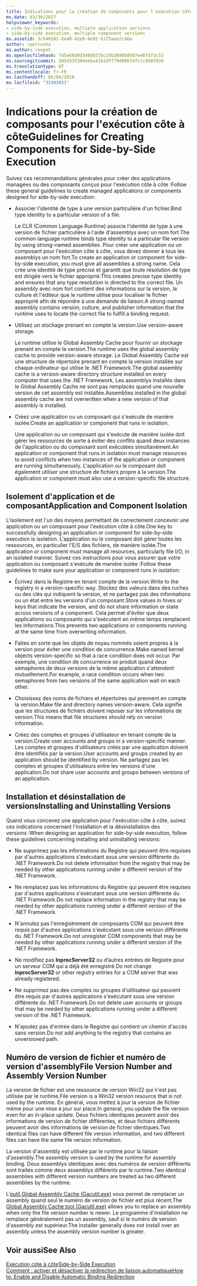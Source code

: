 ```yaml
---
title: Indications pour la création de composants pour l'exécution côte à côte
ms.date: 03/30/2017
helpviewer_keywords:
- side-by-side execution, multiple application versions
- side-by-side execution, multiple component versions
ms.assetid: 5c540161-6e40-42e9-be92-6175aee2c46a
author: rpetrusha
ms.author: ronpet
ms.openlocfilehash: f45e68d9d340d857bc25b3848bd687e46fd73c52
ms.sourcegitcommit: 3d5d33f384eeba41b2dff79d096f47ccc8d8f03d
ms.translationtype: HT
ms.contentlocale: fr-FR
ms.lasthandoff: 05/04/2018
ms.locfileid: "33391031"
---
```

# <a name="guidelines-for-creating-components-for-side-by-side-execution"></a><span data-ttu-id="e977b-102">Indications pour la création de composants pour l'exécution côte à côte</span><span class="sxs-lookup"><span data-stu-id="e977b-102">Guidelines for Creating Components for Side-by-Side Execution</span></span>
<span data-ttu-id="e977b-103">Suivez ces recommandations générales pour créer des applications managées ou des composants conçus pour l'exécution côte à côte :</span><span class="sxs-lookup"><span data-stu-id="e977b-103">Follow these general guidelines to create managed applications or components designed for side-by-side execution:</span></span>  
  
-   <span data-ttu-id="e977b-104">Associer l'identité de type à une version particulière d'un fichier.</span><span class="sxs-lookup"><span data-stu-id="e977b-104">Bind type identity to a particular version of a file.</span></span>  
  
     <span data-ttu-id="e977b-105">Le CLR (Common Language Runtime) associe l'identité de type à une version de fichier particulière à l'aide d'assemblys avec un nom fort.</span><span class="sxs-lookup"><span data-stu-id="e977b-105">The common language runtime binds type identity to a particular file version by using strong-named assemblies.</span></span> <span data-ttu-id="e977b-106">Pour créer une application ou un composant pour l'exécution côte à côte, vous devez donner à tous les assemblys un nom fort.</span><span class="sxs-lookup"><span data-stu-id="e977b-106">To create an application or component for side-by-side execution, you must give all assemblies a strong name.</span></span> <span data-ttu-id="e977b-107">Cela crée une identité de type précise et garantit que toute résolution de type est dirigée vers le fichier approprié.</span><span class="sxs-lookup"><span data-stu-id="e977b-107">This creates precise type identity and ensures that any type resolution is directed to the correct file.</span></span> <span data-ttu-id="e977b-108">Un assembly avec nom fort contient des informations sur la version, la culture et l'éditeur que le runtime utilise pour localiser le fichier approprié afin de répondre à une demande de liaison.</span><span class="sxs-lookup"><span data-stu-id="e977b-108">A strong-named assembly contains version, culture, and publisher information that the runtime uses to locate the correct file to fulfill a binding request.</span></span>  
  
-   <span data-ttu-id="e977b-109">Utilisez un stockage prenant en compte la version.</span><span class="sxs-lookup"><span data-stu-id="e977b-109">Use version-aware storage.</span></span>  
  
     <span data-ttu-id="e977b-110">Le runtime utilise le Global Assembly Cache pour fournir un stockage prenant en compte la version.</span><span class="sxs-lookup"><span data-stu-id="e977b-110">The runtime uses the global assembly cache to provide version-aware storage.</span></span> <span data-ttu-id="e977b-111">Le Global Assembly Cache est une structure de répertoire prenant en compte la version installée sur chaque ordinateur qui utilise le .NET Framework.</span><span class="sxs-lookup"><span data-stu-id="e977b-111">The global assembly cache is a version-aware directory structure installed on every computer that uses the .NET Framework.</span></span> <span data-ttu-id="e977b-112">Les assemblys installés dans le Global Assembly Cache ne sont pas remplacés quand une nouvelle version de cet assembly est installée.</span><span class="sxs-lookup"><span data-stu-id="e977b-112">Assemblies installed in the global assembly cache are not overwritten when a new version of that assembly is installed.</span></span>  
  
-   <span data-ttu-id="e977b-113">Créez une application ou un composant qui s'exécute de manière isolée.</span><span class="sxs-lookup"><span data-stu-id="e977b-113">Create an application or component that runs in isolation.</span></span>  
  
     <span data-ttu-id="e977b-114">Une application ou un composant qui s'exécute de manière isolée doit gérer les ressources de sorte à éviter des conflits quand deux instances de l'application ou du composant sont exécutées simultanément.</span><span class="sxs-lookup"><span data-stu-id="e977b-114">An application or component that runs in isolation must manage resources to avoid conflicts when two instances of the application or component are running simultaneously.</span></span> <span data-ttu-id="e977b-115">L'application ou le composant doit également utiliser une structure de fichiers propre à la version.</span><span class="sxs-lookup"><span data-stu-id="e977b-115">The application or component must also use a version-specific file structure.</span></span>  
  
## <a name="application-and-component-isolation"></a><span data-ttu-id="e977b-116">Isolement d'application et de composant</span><span class="sxs-lookup"><span data-stu-id="e977b-116">Application and Component Isolation</span></span>  
 <span data-ttu-id="e977b-117">L'isolement est l'un des moyens permettant de correctement concevoir une application ou un composant pour l'exécution côte à côte.</span><span class="sxs-lookup"><span data-stu-id="e977b-117">One key to successfully designing an application or component for side-by-side execution is isolation.</span></span> <span data-ttu-id="e977b-118">L'application ou le composant doit gérer toutes les ressources, en particulier l'E/S des fichiers, de manière isolée.</span><span class="sxs-lookup"><span data-stu-id="e977b-118">The application or component must manage all resources, particularly file I/O, in an isolated manner.</span></span> <span data-ttu-id="e977b-119">Suivez ces instructions pour vous assurer que votre application ou composant s'exécute de manière isolée :</span><span class="sxs-lookup"><span data-stu-id="e977b-119">Follow these guidelines to make sure your application or component runs in isolation:</span></span>  
  
-   <span data-ttu-id="e977b-120">Écrivez dans le Registre en tenant compte de la version.</span><span class="sxs-lookup"><span data-stu-id="e977b-120">Write to the registry in a version-specific way.</span></span> <span data-ttu-id="e977b-121">Stockez des valeurs dans des ruches ou des clés qui indiquent la version, et ne partagez pas des informations ou un état entre les versions d'un composant.</span><span class="sxs-lookup"><span data-stu-id="e977b-121">Store values in hives or keys that indicate the version, and do not share information or state across versions of a component.</span></span> <span data-ttu-id="e977b-122">Cela permet d'éviter que deux applications ou composants qui s'exécutent en même temps remplacent les informations.</span><span class="sxs-lookup"><span data-stu-id="e977b-122">This prevents two applications or components running at the same time from overwriting information.</span></span>  
  
-   <span data-ttu-id="e977b-123">Faites en sorte que les objets de noyau nommés soient propres à la version pour éviter une condition de concurrence.</span><span class="sxs-lookup"><span data-stu-id="e977b-123">Make named kernel objects version-specific so that a race condition does not occur.</span></span> <span data-ttu-id="e977b-124">Par exemple, une condition de concurrence se produit quand deux sémaphores de deux versions de la même application s'attendent mutuellement.</span><span class="sxs-lookup"><span data-stu-id="e977b-124">For example, a race condition occurs when two semaphores from two versions of the same application wait on each other.</span></span>  
  
-   <span data-ttu-id="e977b-125">Choisissez des noms de fichiers et répertoires qui prennent en compte la version.</span><span class="sxs-lookup"><span data-stu-id="e977b-125">Make file and directory names version-aware.</span></span> <span data-ttu-id="e977b-126">Cela signifie que les structures de fichiers doivent reposer sur les informations de version.</span><span class="sxs-lookup"><span data-stu-id="e977b-126">This means that file structures should rely on version information.</span></span>  
  
-   <span data-ttu-id="e977b-127">Créez des comptes et groupes d'utilisateur en tenant compte de la version.</span><span class="sxs-lookup"><span data-stu-id="e977b-127">Create user accounts and groups in a version-specific manner.</span></span> <span data-ttu-id="e977b-128">Les comptes et groupes d'utilisateurs créés par une application doivent être identifiés par la version.</span><span class="sxs-lookup"><span data-stu-id="e977b-128">User accounts and groups created by an application should be identified by version.</span></span> <span data-ttu-id="e977b-129">Ne partagez pas les comptes et groupes d'utilisateurs entre les versions d'une application.</span><span class="sxs-lookup"><span data-stu-id="e977b-129">Do not share user accounts and groups between versions of an application.</span></span>  
  
## <a name="installing-and-uninstalling-versions"></a><span data-ttu-id="e977b-130">Installation et désinstallation de versions</span><span class="sxs-lookup"><span data-stu-id="e977b-130">Installing and Uninstalling Versions</span></span>  
 <span data-ttu-id="e977b-131">Quand vous concevez une application pour l'exécution côte à côte, suivez ces indications concernant l'installation et la désinstallation des versions :</span><span class="sxs-lookup"><span data-stu-id="e977b-131">When designing an application for side-by-side execution, follow these guidelines concerning installing and uninstalling versions:</span></span>  
  
-   <span data-ttu-id="e977b-132">Ne supprimez pas les informations du Registre qui peuvent être requises par d'autres applications s'exécutant sous une version différente du .NET Framework.</span><span class="sxs-lookup"><span data-stu-id="e977b-132">Do not delete information from the registry that may be needed by other applications running under a different version of the .NET Framework.</span></span>  
  
-   <span data-ttu-id="e977b-133">Ne remplacez pas les informations du Registre qui peuvent être requises par d'autres applications s'exécutant sous une version différente du .NET Framework.</span><span class="sxs-lookup"><span data-stu-id="e977b-133">Do not replace information in the registry that may be needed by other applications running under a different version of the .NET Framework.</span></span>  
  
-   <span data-ttu-id="e977b-134">N'annulez pas l'enregistrement de composants COM qui peuvent être requis par d'autres applications s'exécutant sous une version différente du .NET Framework.</span><span class="sxs-lookup"><span data-stu-id="e977b-134">Do not unregister COM components that may be needed by other applications running under a different version of the .NET Framework.</span></span>  
  
-   <span data-ttu-id="e977b-135">Ne modifiez pas **InprocServer32** ou d’autres entrées de Registre pour un serveur COM qui a déjà été enregistré.</span><span class="sxs-lookup"><span data-stu-id="e977b-135">Do not change **InprocServer32** or other registry entries for a COM server that was already registered.</span></span>  
  
-   <span data-ttu-id="e977b-136">Ne supprimez pas des comptes ou groupes d'utilisateur qui peuvent être requis par d'autres applications s'exécutant sous une version différente du .NET Framework.</span><span class="sxs-lookup"><span data-stu-id="e977b-136">Do not delete user accounts or groups that may be needed by other applications running under a different version of the .NET Framework.</span></span>  
  
-   <span data-ttu-id="e977b-137">N'ajoutez pas d'entrée dans le Registre qui contient un chemin d'accès sans version.</span><span class="sxs-lookup"><span data-stu-id="e977b-137">Do not add anything to the registry that contains an unversioned path.</span></span>  
  
## <a name="file-version-number-and-assembly-version-number"></a><span data-ttu-id="e977b-138">Numéro de version de fichier et numéro de version d'assembly</span><span class="sxs-lookup"><span data-stu-id="e977b-138">File Version Number and Assembly Version Number</span></span>  
 <span data-ttu-id="e977b-139">La version de fichier est une ressource de version Win32 qui n'est pas utilisée par le runtime.</span><span class="sxs-lookup"><span data-stu-id="e977b-139">File version is a Win32 version resource that is not used by the runtime.</span></span> <span data-ttu-id="e977b-140">En général, vous mettez à jour la version de fichier même pour une mise à jour sur place.</span><span class="sxs-lookup"><span data-stu-id="e977b-140">In general, you update the file version even for an in-place update.</span></span> <span data-ttu-id="e977b-141">Deux fichiers identiques peuvent avoir des informations de version de fichier différentes, et deux fichiers différents peuvent avoir des informations de version de fichier identiques.</span><span class="sxs-lookup"><span data-stu-id="e977b-141">Two identical files can have different file version information, and two different files can have the same file version information.</span></span>  
  
 <span data-ttu-id="e977b-142">La version d'assembly est utilisée par le runtime pour la liaison d'assembly.</span><span class="sxs-lookup"><span data-stu-id="e977b-142">The assembly version is used by the runtime for assembly binding.</span></span> <span data-ttu-id="e977b-143">Deux assemblys identiques avec des numéros de version différents sont traités comme deux assemblys différents par le runtime.</span><span class="sxs-lookup"><span data-stu-id="e977b-143">Two identical assemblies with different version numbers are treated as two different assemblies by the runtime.</span></span>  
  
 <span data-ttu-id="e977b-144">L’[outil Global Assembly Cache (Gacutil.exe)](../../../docs/framework/tools/gacutil-exe-gac-tool.md) vous permet de remplacer un assembly quand seul le numéro de version de fichier est plus récent.</span><span class="sxs-lookup"><span data-stu-id="e977b-144">The [Global Assembly Cache tool (Gacutil.exe)](../../../docs/framework/tools/gacutil-exe-gac-tool.md) allows you to replace an assembly when only the file version number is newer.</span></span> <span data-ttu-id="e977b-145">Le programme d'installation ne remplace généralement pas un assembly, sauf si le numéro de version d'assembly est supérieur.</span><span class="sxs-lookup"><span data-stu-id="e977b-145">The installer generally does not install over an assembly unless the assembly version number is greater.</span></span>  
  
## <a name="see-also"></a><span data-ttu-id="e977b-146">Voir aussi</span><span class="sxs-lookup"><span data-stu-id="e977b-146">See Also</span></span>  
 [<span data-ttu-id="e977b-147">Exécution côte à côte</span><span class="sxs-lookup"><span data-stu-id="e977b-147">Side-by-Side Execution</span></span>](../../../docs/framework/deployment/side-by-side-execution.md)  
 [<span data-ttu-id="e977b-148">Comment : activer et désactiver la redirection de liaison automatique</span><span class="sxs-lookup"><span data-stu-id="e977b-148">How to: Enable and Disable Automatic Binding Redirection</span></span>](../../../docs/framework/configure-apps/how-to-enable-and-disable-automatic-binding-redirection.md)
